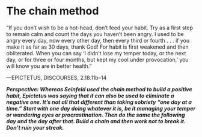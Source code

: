 # The chain method

“If you don’t wish to be a hot-head, don’t feed your habit. Try as a first step to remain calm and count the days you haven’t been angry. I used to be angry every day, now every other day, then every third or fourth . . . if you make it as far as 30 days, thank God! For habit is first weakened and then obliterated. When you can say ‘I didn’t lose my temper today, or the next day, or for three or four months, but kept my cool under provocation,’ you will know you are in better health.”

—EPICTETUS, DISCOURSES, 2.18.11b–14

***Perspective: Whereas Seinfeld used the chain method to build a positive habit, Epictetus was saying that it can also be used to eliminate a negative one. It’s not all that different than taking sobriety “one day at a time.” Start with one day doing whatever it is, be it managing your temper or wandering eyes or procrastination. Then do the same the following day and the day after that. Build a chain and then work not to break it. Don’t ruin your streak.***
